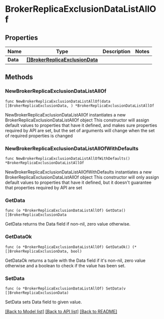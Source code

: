 # BrokerReplicaExclusionDataListAllOf

## Properties

Name | Type | Description | Notes
------------ | ------------- | ------------- | -------------
**Data** | [**[]BrokerReplicaExclusionData**](BrokerReplicaExclusionData.md) |  | 

## Methods

### NewBrokerReplicaExclusionDataListAllOf

`func NewBrokerReplicaExclusionDataListAllOf(data []BrokerReplicaExclusionData, ) *BrokerReplicaExclusionDataListAllOf`

NewBrokerReplicaExclusionDataListAllOf instantiates a new BrokerReplicaExclusionDataListAllOf object
This constructor will assign default values to properties that have it defined,
and makes sure properties required by API are set, but the set of arguments
will change when the set of required properties is changed

### NewBrokerReplicaExclusionDataListAllOfWithDefaults

`func NewBrokerReplicaExclusionDataListAllOfWithDefaults() *BrokerReplicaExclusionDataListAllOf`

NewBrokerReplicaExclusionDataListAllOfWithDefaults instantiates a new BrokerReplicaExclusionDataListAllOf object
This constructor will only assign default values to properties that have it defined,
but it doesn't guarantee that properties required by API are set

### GetData

`func (o *BrokerReplicaExclusionDataListAllOf) GetData() []BrokerReplicaExclusionData`

GetData returns the Data field if non-nil, zero value otherwise.

### GetDataOk

`func (o *BrokerReplicaExclusionDataListAllOf) GetDataOk() (*[]BrokerReplicaExclusionData, bool)`

GetDataOk returns a tuple with the Data field if it's non-nil, zero value otherwise
and a boolean to check if the value has been set.

### SetData

`func (o *BrokerReplicaExclusionDataListAllOf) SetData(v []BrokerReplicaExclusionData)`

SetData sets Data field to given value.



[[Back to Model list]](../README.md#documentation-for-models) [[Back to API list]](../README.md#documentation-for-api-endpoints) [[Back to README]](../README.md)


